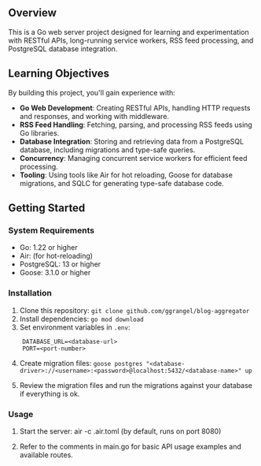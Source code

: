 ## Overview

This is a Go web server project designed for learning and experimentation with RESTful APIs, long-running service workers, RSS feed processing, and PostgreSQL database integration.

## Learning Objectives

By building this project, you'll gain experience with:

- **Go Web Development**: Creating RESTful APIs, handling HTTP requests and responses, and working with middleware.
- **RSS Feed Handling**: Fetching, parsing, and processing RSS feeds using Go libraries.
- **Database Integration**: Storing and retrieving data from a PostgreSQL database, including migrations and type-safe queries.
- **Concurrency**: Managing concurrent service workers for efficient feed processing.
- **Tooling**: Using tools like Air for hot reloading, Goose for database migrations, and SQLC for generating type-safe database code.

## Getting Started 

### System Requirements

- Go: 1.22 or higher
- Air: (for hot-reloading)
- PostgreSQL: 13 or higher
- Goose: 3.1.0 or higher

### Installation

1. Clone this repository: `git clone github.com/ggrangel/blog-aggregator`
2. Install dependencies: `go mod download`
3. Set environment variables in `.env`:
```
    DATABASE_URL=<database-url>
    PORT=<port-number>
```
4. Create migration files: `goose postgres "<database-driver>://<username>:<password>@localhost:5432/<database-name>" up`

5. Review the migration files and run the migrations against your database if everything is ok.

### Usage

1. Start the server: air -c .air.toml (by default, runs on port 8080)

2. Refer to the comments in main.go for basic API usage examples and available routes.

